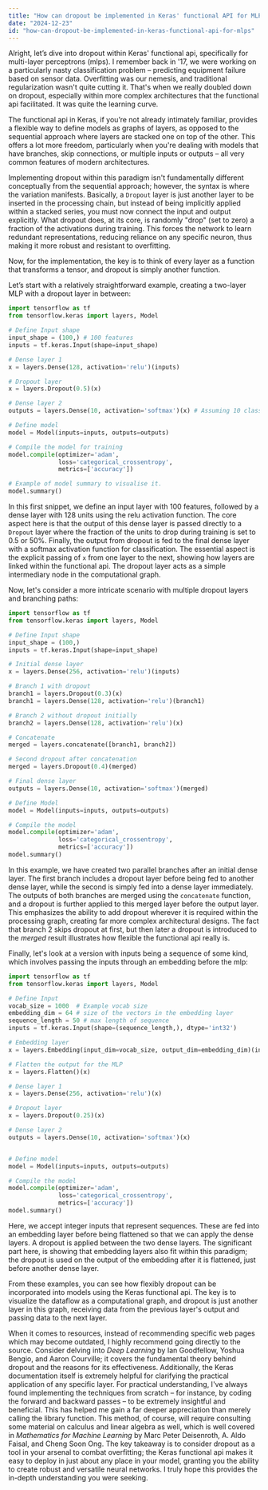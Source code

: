 ```yaml
---
title: "How can dropout be implemented in Keras' functional API for MLPs?"
date: "2024-12-23"
id: "how-can-dropout-be-implemented-in-keras-functional-api-for-mlps"
---
```


Alright, let’s dive into dropout within Keras' functional api, specifically for multi-layer perceptrons (mlps). I remember back in '17, we were working on a particularly nasty classification problem – predicting equipment failure based on sensor data. Overfitting was our nemesis, and traditional regularization wasn't quite cutting it. That's when we really doubled down on dropout, especially within more complex architectures that the functional api facilitated. It was quite the learning curve.

The functional api in Keras, if you’re not already intimately familiar, provides a flexible way to define models as graphs of layers, as opposed to the sequential approach where layers are stacked one on top of the other. This offers a lot more freedom, particularly when you're dealing with models that have branches, skip connections, or multiple inputs or outputs – all very common features of modern architectures.

Implementing dropout within this paradigm isn't fundamentally different conceptually from the sequential approach; however, the syntax is where the variation manifests. Basically, a `Dropout` layer is just another layer to be inserted in the processing chain, but instead of being implicitly applied within a stacked series, you must now connect the input and output explicitly. What dropout does, at its core, is randomly "drop" (set to zero) a fraction of the activations during training. This forces the network to learn redundant representations, reducing reliance on any specific neuron, thus making it more robust and resistant to overfitting.

Now, for the implementation, the key is to think of every layer as a function that transforms a tensor, and dropout is simply another function.

Let’s start with a relatively straightforward example, creating a two-layer MLP with a dropout layer in between:

```python
import tensorflow as tf
from tensorflow.keras import layers, Model

# Define Input shape
input_shape = (100,) # 100 features
inputs = tf.keras.Input(shape=input_shape)

# Dense layer 1
x = layers.Dense(128, activation='relu')(inputs)

# Dropout layer
x = layers.Dropout(0.5)(x)

# Dense layer 2
outputs = layers.Dense(10, activation='softmax')(x) # Assuming 10 classes

# Define model
model = Model(inputs=inputs, outputs=outputs)

# Compile the model for training
model.compile(optimizer='adam',
              loss='categorical_crossentropy',
              metrics=['accuracy'])

# Example of model summary to visualise it.
model.summary()
```

In this first snippet, we define an input layer with 100 features, followed by a dense layer with 128 units using the relu activation function. The core aspect here is that the output of this dense layer is passed directly to a `Dropout` layer where the fraction of the units to drop during training is set to 0.5 or 50%. Finally, the output from dropout is fed to the final dense layer with a softmax activation function for classification. The essential aspect is the explicit passing of `x` from one layer to the next, showing how layers are linked within the functional api. The dropout layer acts as a simple intermediary node in the computational graph.

Now, let's consider a more intricate scenario with multiple dropout layers and branching paths:

```python
import tensorflow as tf
from tensorflow.keras import layers, Model

# Define Input shape
input_shape = (100,)
inputs = tf.keras.Input(shape=input_shape)

# Initial dense layer
x = layers.Dense(256, activation='relu')(inputs)

# Branch 1 with dropout
branch1 = layers.Dropout(0.3)(x)
branch1 = layers.Dense(128, activation='relu')(branch1)

# Branch 2 without dropout initially
branch2 = layers.Dense(128, activation='relu')(x)

# Concatenate
merged = layers.concatenate([branch1, branch2])

# Second dropout after concatenation
merged = layers.Dropout(0.4)(merged)

# Final dense layer
outputs = layers.Dense(10, activation='softmax')(merged)

# Define Model
model = Model(inputs=inputs, outputs=outputs)

# Compile the model
model.compile(optimizer='adam',
              loss='categorical_crossentropy',
              metrics=['accuracy'])
model.summary()
```
In this example, we have created two parallel branches after an initial dense layer. The first branch includes a dropout layer before being fed to another dense layer, while the second is simply fed into a dense layer immediately. The outputs of both branches are merged using the `concatenate` function, and a dropout is further applied to this merged layer before the output layer. This emphasizes the ability to add dropout wherever it is required within the processing graph, creating far more complex architectural designs. The fact that branch 2 skips dropout at first, but then later a dropout is introduced to the *merged* result illustrates how flexible the functional api really is.

Finally, let's look at a version with inputs being a sequence of some kind, which involves passing the inputs through an embedding before the mlp:

```python
import tensorflow as tf
from tensorflow.keras import layers, Model

# Define Input
vocab_size = 1000  # Example vocab size
embedding_dim = 64 # size of the vectors in the embedding layer
sequence_length = 50 # max length of sequence
inputs = tf.keras.Input(shape=(sequence_length,), dtype='int32')

# Embedding layer
x = layers.Embedding(input_dim=vocab_size, output_dim=embedding_dim)(inputs)

# Flatten the output for the MLP
x = layers.Flatten()(x)

# Dense layer 1
x = layers.Dense(256, activation='relu')(x)

# Dropout layer
x = layers.Dropout(0.25)(x)

# Dense layer 2
outputs = layers.Dense(10, activation='softmax')(x)


# Define model
model = Model(inputs=inputs, outputs=outputs)

# Compile the model
model.compile(optimizer='adam',
              loss='categorical_crossentropy',
              metrics=['accuracy'])
model.summary()
```
Here, we accept integer inputs that represent sequences. These are fed into an embedding layer before being flattened so that we can apply the dense layers. A dropout is applied between the two dense layers. The significant part here, is showing that embedding layers also fit within this paradigm; the dropout is used on the output of the embedding after it is flattened, just before another dense layer.

From these examples, you can see how flexibly dropout can be incorporated into models using the Keras functional api. The key is to visualize the dataflow as a computational graph, and dropout is just another layer in this graph, receiving data from the previous layer's output and passing data to the next layer.

When it comes to resources, instead of recommending specific web pages which may become outdated, I highly recommend going directly to the source. Consider delving into *Deep Learning* by Ian Goodfellow, Yoshua Bengio, and Aaron Courville; it covers the fundamental theory behind dropout and the reasons for its effectiveness. Additionally, the Keras documentation itself is extremely helpful for clarifying the practical application of any specific layer. For practical understanding, I've always found implementing the techniques from scratch – for instance, by coding the forward and backward passes – to be extremely insightful and beneficial. This has helped me gain a far deeper appreciation than merely calling the library function. This method, of course, will require consulting some material on calculus and linear algebra as well, which is well covered in *Mathematics for Machine Learning* by Marc Peter Deisenroth, A. Aldo Faisal, and Cheng Soon Ong. The key takeaway is to consider dropout as a tool in your arsenal to combat overfitting; the Keras functional api makes it easy to deploy in just about any place in your model, granting you the ability to create robust and versatile neural networks. I truly hope this provides the in-depth understanding you were seeking.
